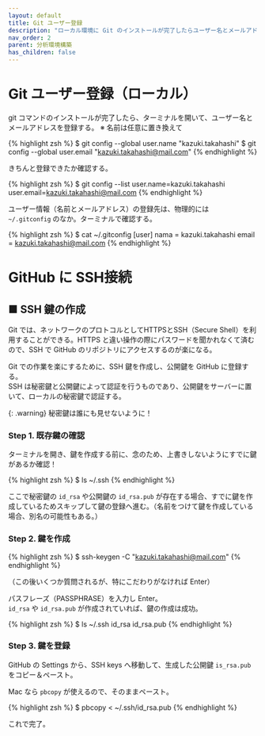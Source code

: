 ```yaml
---
layout: default
title: Git ユーザー登録
description: "ローカル環境に Git のインストールが完了したらユーザー名とメールアドレスを登録する"
nav_order: 2
parent: 分析環境構築
has_children: false
---
```


# Git ユーザー登録（ローカル）

git コマンドのインストールが完了したら、ターミナルを開いて、ユーザー名とメールアドレスを登録する。
※ 名前は任意に置き換えて

{% highlight zsh %}
$ git config --global user.name "kazuki.takahashi"
$ git config --global user.email "kazuki.takahashi@mail.com"
{% endhighlight %}

きちんと登録できたか確認する。

{% highlight zsh %}
$ git config --list
user.name=kazuki.takahashi
user.email=kazuki.takahashi@mail.com
{% endhighlight %}

ユーザー情報（名前とメールアドレス）の登録先は、物理的には　`~/.gitconfig` のなか。ターミナルで確認する。

{% highlight zsh %}
$ cat ~/.gitconfig
[user]
    nama = kazuki.takahashi
    email = kazuki.takahashi@mail.com
{% endhighlight %}

# GitHub に SSH接続

## ■ SSH 鍵の作成

Git では、ネットワークのプロトコルとしてHTTPSとSSH（Secure Shell）を利用することができる。HTTPS と違い操作の際にパスワードを聞かれなくて済むので、SSH で GitHub のリポジトリにアクセスするのが楽になる。

Git での作業を楽にするために、SSH 鍵を作成し、公開鍵を GitHub に登録する。<br>
SSH は秘密鍵と公開鍵によって認証を行うものであり、公開鍵をサーバーに置いて、ローカルの秘密鍵で認証する。

{: .warning}
秘密鍵は誰にも見せないように！

### Step 1. 既存鍵の確認
ターミナルを開き、鍵を作成する前に、念のため、上書きしないようにすでに鍵があるか確認！

{% highlight zsh %}
$ ls ~/.ssh
{% endhighlight %}

ここで秘密鍵の `id_rsa` や公開鍵の `id_rsa.pub` が存在する場合、すでに鍵を作成しているためスキップして鍵の登録へ進む。（名前をつけて鍵を作成している場合、別名の可能性もある。）

### Step 2. 鍵を作成

{% highlight zsh %}
$ ssh-keygen -C "kazuki.takahashi@mail.com"
{% endhighlight %}

（この後いくつか質問されるが、特にこだわりがなければ Enter）

パスフレーズ（PASSPHRASE）を入力し Enter。<br>
`id_rsa` や `id_rsa.pub` が作成されていれば、鍵の作成は成功。

{% highlight zsh %}
$ ls ~/.ssh
id_rsa          id_rsa.pub
{% endhighlight %}

### Step 3. 鍵を登録

GitHub の Settings から、SSH keys へ移動して、生成した公開鍵 `is_rsa.pub` をコピー＆ペースト。

Mac なら `pbcopy` が使えるので、そのままペースト。

{% highlight zsh %}
$ pbcopy < ~/.ssh/id_rsa.pub
{% endhighlight %}

これで完了。
